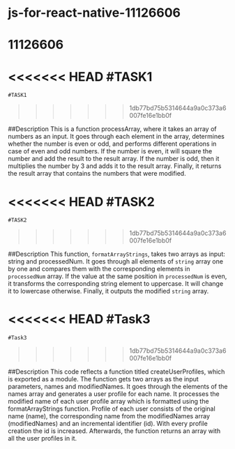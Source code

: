 # js-for-react-native-11126606

# 11126606

<<<<<<< HEAD
#TASK1
=======
    #TASK1
>>>>>>> 1db77bd75b5314644a9a0c373a6007fe16e1bb0f

##Description
This is a function processArray, where it takes an array of numbers as an input. It goes through each element in the array, determines whether the number is even or odd, and performs different operations in case of even and odd numbers. If the number is even, it will square the number and add the result to the result array. If the number is odd, then it multiplies the number by 3 and adds it to the result array. Finally, it returns the result array that contains the numbers that were modified.

<<<<<<< HEAD
#TASK2
=======
    #TASK2
>>>>>>> 1db77bd75b5314644a9a0c373a6007fe16e1bb0f

##Description
This function, `formatArrayStrings`, takes two arrays as input: string and processedNum. It goes through all elements of `string` array one by one and compares them with the corresponding elements in `processedNum` array. If the value at the same position in `processedNum` is even, it transforms the corresponding string element to uppercase. It will change it to lowercase otherwise. Finally, it outputs the modified `string` array.

<<<<<<< HEAD
#Task3
=======
    #Task3
>>>>>>> 1db77bd75b5314644a9a0c373a6007fe16e1bb0f

##Description
This code reflects a function titled createUserProfiles, which is exported as a module. The function gets two arrays as the input parameters, names and modifiedNames. It goes through the elements of the names array and generates a user profile for each name. It processes the modified name of each user profile array which is formatted using the formatArrayStrings function. Profile of each user consists of the original name (name), the corresponding name from the modifiedNames array (modifiedNames) and an incremental identifier (id). With every profile creation the id is increased. Afterwards, the function returns an array with all the user profiles in it.
